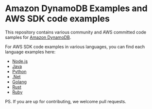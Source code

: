 # Amazon DynamoDB Examples and AWS SDK code examples

This repository contains various community and AWS committed code samples for [Amazon DynamoDB](https://docs.aws.amazon.com/amazondynamodb/latest/developerguide/Programming.html).

For AWS SDK code examples in various languages, you can find each language examples here:

* [Node.js](./DynamoDB-SDK-Examples/node.js)
* [Java](./DynamoDB-SDK-Examples/java)
* [Python](./DynamoDB-SDK-Examples/python)
* [.Net](./DynamoDB-SDK-Examples/dotnet)
* [Golang](./DynamoDB-SDK-Examples/golang)
* [Rust](./DynamoDB-SDK-Examples/rust)
* [Ruby](./DynamoDB-SDK-Examples/ruby)

PS. If you are up for contributing, we welcome pull requests.
